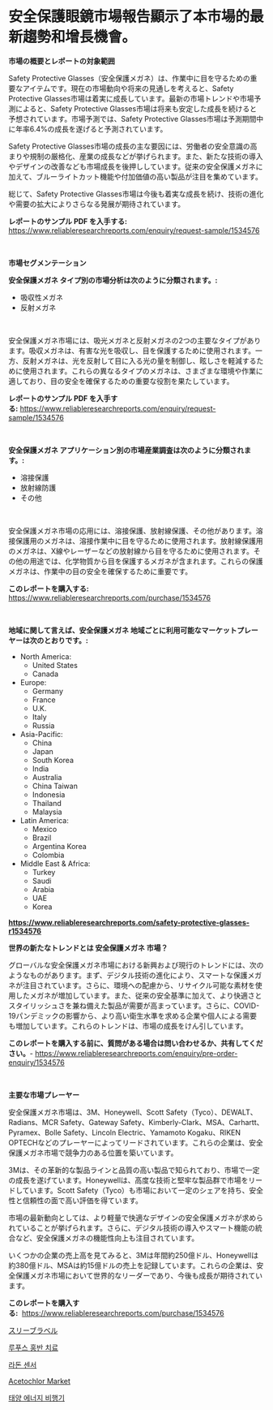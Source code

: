 <p><h1>安全保護眼鏡市場報告顯示了本市場的最新趨勢和增長機會。</h1></p><p><strong>市場の概要とレポートの対象範囲</strong></p>
<p><p>Safety Protective Glasses（安全保護メガネ）は、作業中に目を守るための重要なアイテムです。現在の市場動向や将来の見通しを考えると、Safety Protective Glasses市場は着実に成長しています。最新の市場トレンドや市場予測によると、Safety Protective Glasses市場は将来も安定した成長を続けると予想されています。市場予測では、Safety Protective Glasses市場は予測期間中に年率6.4%の成長を遂げると予測されています。</p><p>Safety Protective Glasses市場の成長の主な要因には、労働者の安全意識の高まりや規制の厳格化、産業の成長などが挙げられます。また、新たな技術の導入やデザインの改善なども市場成長を後押ししています。従来の安全保護メガネに加えて、ブルーライトカット機能や付加価値の高い製品が注目を集めています。</p><p>総じて、Safety Protective Glasses市場は今後も着実な成長を続け、技術の進化や需要の拡大によりさらなる発展が期待されています。</p></p>
<p><strong>レポートのサンプル PDF を入手する:</strong> <a href="https://www.reliableresearchreports.com/enquiry/request-sample/1534576">https://www.reliableresearchreports.com/enquiry/request-sample/1534576</a></p>
<p>&nbsp;</p>
<p><strong>市場セグメンテーション</strong></p>
<p><strong>安全保護メガネ タイプ別の市場分析は次のように分類されます。:</strong></p>
<p><ul><li>吸収性メガネ</li><li>反射メガネ</li></ul></p>
<p>&nbsp;</p>
<p><p>安全保護メガネ市場には、吸光メガネと反射メガネの2つの主要なタイプがあります。吸収メガネは、有害な光を吸収し、目を保護するために使用されます。一方、反射メガネは、光を反射して目に入る光の量を制御し、眩しさを軽減するために使用されます。これらの異なるタイプのメガネは、さまざまな環境や作業に適しており、目の安全を確保するための重要な役割を果たしています。</p></p>
<p><strong>レポートのサンプル PDF を入手する:</strong>&nbsp;<a href="https://www.reliableresearchreports.com/enquiry/request-sample/1534576">https://www.reliableresearchreports.com/enquiry/request-sample/1534576</a></p>
<p>&nbsp;</p>
<p><strong> 安全保護メガネ アプリケーション別の市場産業調査は次のように分類されます。:</strong></p>
<p><ul><li>溶接保護</li><li>放射線防護</li><li>その他</li></ul></p>
<p>&nbsp;</p>
<p><p>安全保護メガネ市場の応用には、溶接保護、放射線保護、その他があります。溶接保護用のメガネは、溶接作業中に目を守るために使用されます。放射線保護用のメガネは、X線やレーザーなどの放射線から目を守るために使用されます。その他の用途では、化学物質から目を保護するメガネが含まれます。これらの保護メガネは、作業中の目の安全を確保するために重要です。</p></p>
<p><strong>このレポートを購入する:</strong>&nbsp; <a href="https://www.reliableresearchreports.com/purchase/1534576">https://www.reliableresearchreports.com/purchase/1534576</a></p>
<p>&nbsp;</p>
<p><strong>地域に関して言えば、安全保護メガネ 地域ごとに利用可能なマーケットプレーヤーは次のとおりです。:</strong></p>
<p><ul>
    <li>
        North America:
        <ul>
            <li>United States</li>
            <li>Canada</li>
        </ul>
    </li>
    <li>
        Europe:
        <ul>
            <li>Germany</li>
            <li>France</li>
            <li>U.K.</li>
            <li>Italy</li>
            <li>Russia</li>
        </ul>
    </li>
    <li>
        Asia-Pacific:
        <ul>
            <li>China</li>
            <li>Japan</li>
            <li>South Korea</li>
            <li>India</li>
            <li>Australia</li>
            <li>China Taiwan</li>
            <li>Indonesia</li>
            <li>Thailand</li>
            <li>Malaysia</li>
        </ul>
    </li>
    <li>
        Latin America:
        <ul>
            <li>Mexico</li>
            <li>Brazil</li>
            <li>Argentina Korea</li>
            <li>Colombia</li>
        </ul>
    </li>
    <li>
        Middle East & Africa:
        <ul>
            <li>Turkey</li>
            <li>Saudi</li>
            <li>Arabia</li>
            <li>UAE</li>
            <li>Korea</li>
        </ul>
    </li>
    </ul></p>
<p><strong><a href="https://www.reliableresearchreports.com/safety-protective-glasses-r1534576">https://www.reliableresearchreports.com/safety-protective-glasses-r1534576</a></strong>&nbsp;</p>
<p><strong>世界の新たなトレンドとは 安全保護メガネ 市場？</strong></p>
<p><p>グローバルな安全保護メガネ市場における新興および現行のトレンドには、次のようなものがあります。まず、デジタル技術の進化により、スマートな保護メガネが注目されています。さらに、環境への配慮から、リサイクル可能な素材を使用したメガネが増加しています。また、従来の安全基準に加えて、より快適さとスタイリッシュさを兼ね備えた製品が需要が高まっています。さらに、COVID-19パンデミックの影響から、より高い衛生水準を求める企業や個人による需要も増加しています。これらのトレンドは、市場の成長をけん引しています。</p></p>
<p><strong>このレポートを購入する前に、質問がある場合は問い合わせるか、共有してください。</strong>- <a href="https://www.reliableresearchreports.com/enquiry/pre-order-enquiry/1534576">https://www.reliableresearchreports.com/enquiry/pre-order-enquiry/1534576</a></p>
<p>&nbsp;</p>
<p><strong>主要な市場プレーヤー</strong></p>
<p><p>安全保護メガネ市場は、3M、Honeywell、Scott Safety（Tyco）、DEWALT、Radians、MCR Safety、Gateway Safety、Kimberly-Clark、MSA、Carhartt、Pyramex、Bolle Safety、Lincoln Electric、Yamamoto Kogaku、RIKEN OPTECHなどのプレーヤーによってリードされています。これらの企業は、安全保護メガネ市場で競争力のある位置を築いています。</p><p>3Mは、その革新的な製品ラインと品質の高い製品で知られており、市場で一定の成長を遂げています。Honeywellは、高度な技術と堅牢な製品群で市場をリードしています。Scott Safety（Tyco）も市場において一定のシェアを持ち、安全性と信頼性の面で高い評価を得ています。</p><p>市場の最新動向としては、より軽量で快適なデザインの安全保護メガネが求められていることが挙げられます。さらに、デジタル技術の導入やスマート機能の統合など、安全保護メガネの機能性向上も注目されています。</p><p>いくつかの企業の売上高を見てみると、3Mは年間約250億ドル、Honeywellは約380億ドル、MSAは約15億ドルの売上を記録しています。これらの企業は、安全保護メガネ市場において世界的なリーダーであり、今後も成長が期待されています。</p></p>
<p><strong>このレポートを購入する:</strong>&nbsp;&nbsp;<a href="https://www.reliableresearchreports.com/purchase/1534576">https://www.reliableresearchreports.com/purchase/1534576</a></p>
<p><p><a href="https://github.com/CloydAbbott2023/Market-Research-Report-List-1/blob/main/687830118016.md">スリーブラベル</a></p><p><a href="https://github.com/Howaoole34545/Market-Research-Report-List-1/blob/main/111545216406.md">루푸스 홍반 치료</a></p><p><a href="https://github.com/sougarounis/Market-Research-Report-List-3/blob/main/984501016405.md">라돈 센서</a></p><p><a href="https://issuu.com/reportprime-2/docs/acetochlor-market-size-2030.pptx">Acetochlor Market</a></p><p><a href="https://medium.com/@carmellalang1/%ED%83%9C%EC%96%91-%EC%97%90%EB%84%88%EC%A7%80-%EB%B9%84%ED%96%89%EA%B8%B0-%EC%8B%9C%EC%9E%A5-2031%EB%85%84%EA%B9%8C%EC%A7%80%EC%9D%98-%ED%8A%B8%EB%A0%8C%EB%93%9C-%EC%98%88%EC%B8%A1-%EB%B0%8F-%EA%B2%BD%EC%9F%81-%EB%B6%84%EC%84%9D-491b187a8479">태양 에너지 비행기</a></p></p>